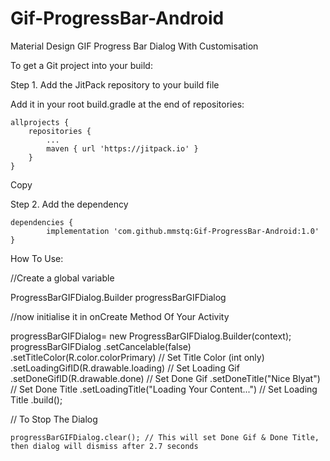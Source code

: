 # Gif-ProgressBar-Android
Material Design GIF Progress Bar Dialog With Customisation

To get a Git project into your build:

Step 1. Add the JitPack repository to your build file


Add it in your root build.gradle at the end of repositories:

	allprojects {
		repositories {
			...
			maven { url 'https://jitpack.io' }
		}
	}
Copy

Step 2. Add the dependency

	dependencies {
	        implementation 'com.github.mmstq:Gif-ProgressBar-Android:1.0'
	}

How To Use:

//Create a global variable

ProgressBarGIFDialog.Builder progressBarGIFDialog

//now initialise it in onCreate Method Of Your Activity

progressBarGIFDialog= new ProgressBarGIFDialog.Builder(context);
                progressBarGIFDialog
		        .setCancelable(false)
                        .setTitleColor(R.color.colorPrimary) // Set Title Color (int only)
                        .setLoadingGifID(R.drawable.loading) // Set Loading Gif 
                        .setDoneGifID(R.drawable.done) // Set Done Gif
                        .setDoneTitle("Nice Blyat") // Set Done Title
                        .setLoadingTitle("Loading Your Content...") // Set Loading Title
                        .build();
           
// To Stop The Dialog 

    progressBarGIFDialog.clear(); // This will set Done Gif & Done Title, then dialog will dismiss after 2.7 seconds
